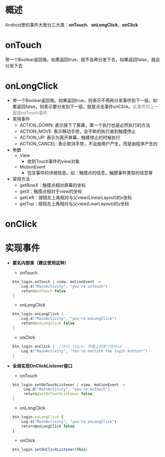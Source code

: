 

# 概述
Android里的事件大致分三大类：**onTouch**、**onLongClick**、**onClick**

# onTouch
带一个Boolear返回值。如果返回true，就不会再分发下去，如果返回false，就会分发下去

# onLongClick
- 带一个Boolear返回值。如果返回true，则表示不用再分发事件到下一级，如果返回false，则表示要分发到下一级，就是点击事件onClick。<span style="color:grey">此事件的上一层是onTouch事件</span>
- 常用事件
  - ACTION_DOWN: 表示按下了屏幕，第一个执行也是必然执行的方法
  - ACTION_MOVE: 表示移动手势，会不断的执行直到触摸停止
  - ACTION_UP: 表示为离开屏幕，触摸停止的时候执行
  - ACTION_CANCEL: 表示取消手势，不会由用户产生，而是由程序产生的
- 参数
  - View
    - 收到Touch事件的view对象
  - MotionEvent
    - 包含事件的详细信息。如：触摸点的信息，触摸事件类型的信息等
- 常用方法
  - getRowX：触摸点相对屏幕的坐标
  - getX：触摸点相对于view的坐标
  - getLeft：按钮左上角相对与父view(LinearLayout)的x坐标
  - getTop：按钮左上角相对与父view(LiearLayout)的y坐标

# onClick

# 实现事件
- **匿名内部类（建议使用这种）**
  - onTouch
  ```kotlin
  btn_login.onTouch { view, motionEvent ->
      Log.d("MainActivity", "you're onTouch")
      return@onTouch false
  }
  ```
  - onLongClick
  ```kotlin
  btn_login.onLongClick {
      Log.d("MainActivity", "you're onLongClick")
      return@onLongClick false
  }
  ```
  - onClick
  ```kotlin
  btn_login.onClick {  //btn_login: 界面上的某个控件id
      Log.d("MainActivity", "You're onClick the login button!")
  }
  ```

- **全局实现OnClickListener接口**
  - onTouch
  ```kotlin
  btn_login.setOnTouchListener { view, motionEvent ->
       Log.d("MainActivity", "you're onTouch")
       return@setOnTouchListener false
  }
  ```
  - onLongClick
  ```javascript
  btn_login.onLongClick {
      Log.d("MainActivity", "you're onLongClick")
      return@onLongClick false
  }
  ```
  - onClick
  ```javascript
  btn_login.setOnClickListener(this)
  ```
